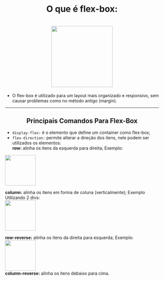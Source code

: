 <div align = center>
<h1> O que é flex-box: <h1>

<img height = "200px" src = "https://user-images.githubusercontent.com/100320094/229650304-6be97c63-c5b3-4923-9993-075df6d8e5c6.png">
</div>


* O flex-box é utilizado para um layout mais organizado e responsivo, sem causar problemas como no método antigo (margin).

---
<div align = center> 
<h2>Principais Comandos Para Flex-Box</h2>
  </div>
  
  * `display-flex:` é o elemento que define um container como flex-box;
  * `flex-direction:` permite alterar a direção dos itens, nele podem ser utilizados os elementos: <br>
  **row:** alinha os itens da esquerda para direita; Exemplo: <br>
  <img height = "100px" src ="https://user-images.githubusercontent.com/100320094/229654147-9c24848c-0ebe-4e0d-99b0-ba1b2a7987a3.png">
  
  
  
  **column:** alinha os itens em forma de coluna (verticalmente); Exemplo Utilizando 2 divs:<br>
  <img height = "100px" src = "https://user-images.githubusercontent.com/100320094/229654384-2a137379-3049-4a55-995a-72637d0629e5.png">
  
  **row-reverse:** alinha os itens da direita para esquerda; 
 Exemplo:  <br>
  <img height = "100px" src = "https://user-images.githubusercontent.com/100320094/229653886-95bfc83e-1b8a-4396-8900-2ad8f37391df.png">
  <br>
  **column-reverse:** alinha os itens debaixo para cima.
  
  
